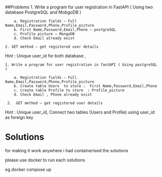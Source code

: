 ##Problems    1. Write a program for user registration in FastAPI ( Using two database PostgreSQL and MobgoDB )

        a. Registration fields – Full Name,Email,Password,Phone,Profile_picture
        b. First Name,Password,Email,Phone — postgreSQL
        c. Profile picture – MongoDB
        d. Check Email already exist

    2. GET method – get registered user details

Hint : Unique user_id for both database , 







    1. Write a program for user registration in fastAPI ( Using postgreSQL )

        a. Registration fields – Full Name,Email,Password,Phone,Profile_picture
        b. Create table Users  to store :  First Name,Password,Email,Phone
        c. Create table Profile to store  : Profile_picture
        d. Check Email , Phone already exist

     2.  GET method – get registered user details
	
Hint : Unique user_id, Connect two tables (Users and Profile) using user_id as foreign key









# Solutions
for making it work anywhere i had containerised the solutions


please use docker to run each solutions

eg docker compose up

